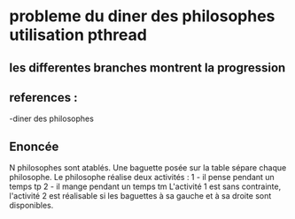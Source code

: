 # probleme du diner des philosophes utilisation pthread
## les differentes branches montrent la progression
## references :
-diner des philosophes

## Enoncée
N philosophes sont atablés. Une baguette posée sur la table sépare chaque philosophe. Le philosophe réalise deux activités :
1 - il pense pendant un temps tp
2 - il mange pendant un temps tm 
L'activité 1 est sans contrainte, l'activité 2 est réalisable si les baguettes à sa gauche et à sa droite sont disponibles. 
